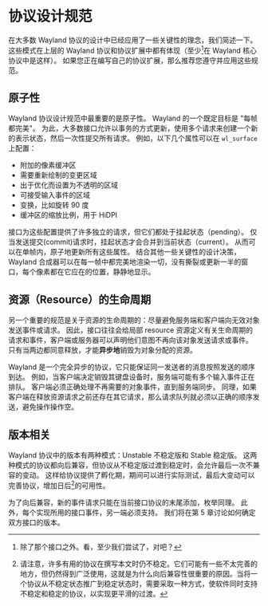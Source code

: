 # 协议设计规范

在大多数 Wayland 协议的设计中已经应用了一些关键性的理念，我们简述一下。
这些模式在上层的 Wayland 协议和协议扩展中都有体现（至少[^1]在 Wayland 核心协议中是这样）。
如果您正在编写自己的协议扩展，那么推荐您遵守并应用这些规范。

## 原子性

Wayland 协议设计规范中最重要的是原子性。
Wayland 的一个既定目标是 "每帧都完美"。
为此，大多数接口允许以事务的方式更新，使用多个请求来创建一个新的表示状态，然后一次性提交所有请求。
例如，以下几个属性可以在 `wl_surface` 上配置：

- 附加的像素缓冲区
- 需要重新绘制的变更区域
- 出于优化而设置为不透明的区域
- 可接受输入事件的区域
- 变换，比如旋转 90 度
- 缓冲区的缩放比例，用于 HiDPI

接口为这些配置提供了许多独立的请求，但它们都处于挂起状态（pending）。
仅当发送提交(commit)请求时，挂起状态才会合并到当前状态（current）。
从而可以在单帧内，原子地更新所有这些属性。
结合其他一些关键性的设计决策，Wayland 合成器可以在每一帧中都完美地渲染一切，没有撕裂或更新一半的窗口，每个像素都在它应在的位置，静静地显示。

## 资源（Resource）的生命周期

另一个重要的规范是关于资源的生命周期的：尽量避免服务端和客户端向无效对象发送事件或请求。
因此，接口往往会给局部 resource 资源定义有关生命周期的请求和事件，客户端或服务器可以声明他们意图不再向该对象发送请求或事件。
只有当两边都同意释放，才能**异步地**销毁为对象分配的资源。

Wayland 是一个完全异步的协议，它只能保证同一发送者的消息按照发送的顺序到达。
例如，当客户端决定销毁其键盘设备时，服务端可能有多个输入事件正在排队。
客户端必须正确处理不再需要的对象事件，直到服务端同步。
同理，如果客户端在释放资源请求之前还存在其它请求，那么请求队列就必须以正确的顺序发送，避免操作操作空。

## 版本相关

Wayland 协议中的版本有两种模式：Unstable 不稳定版和 Stable 稳定版。
这两种模式的协议都向后兼容，但协议从不稳定版过渡到稳定时，会允许最后一次不兼容的变动。
这样给协议提供了孵化期，期间可以进行实际测试，最后大变动可以完善协议，增加日后[^2]的可用性。

为了向后兼容，新的事件请求只能在当前接口协议的末尾添加，枚举同理。
此外，每个实现所用的接口事件，另一端必须支持。
我们将在第 5 章讨论如何确定双方接口的版本。

[^1]: 除了那个接口之外。看，至少我们尝试了，对吧？

[^2]: 请注意，许多有用的协议在撰写本文时仍不稳定。它们可能有一些不太完善的地方，但仍然得到广泛使用，这就是为什么向后兼容性很重要的原因。当将一个协议从不稳定状态推广到稳定状态时，需要采取一种方式，使软件同时支持不稳定和稳定的协议，以实现更平滑的过渡。
